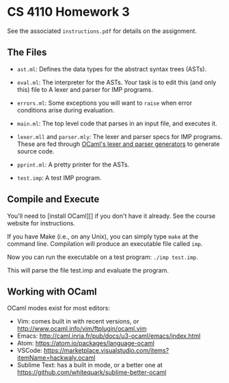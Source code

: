 CS 4110 Homework 3
==================

See the associated `instructions.pdf` for details on the assignment.


The Files
---------

- `ast.ml`:
  Defines the data types for the abstract syntax trees (ASTs).

- `eval.ml`:
  The interpreter for the ASTs. Your task is to edit this (and
  only this) file to A lexer and parser for IMP programs.

- `errors.ml`:
  Some exceptions you will want to `raise` when error conditions arise during evaluation.

- `main.ml`:
  The top level code that parses in an input file, and executes it.

- `lexer.mll` and `parser.mly`:
  The lexer and parser specs for IMP programs. These are fed through [OCaml's
  lexer and parser generators][ocamlyacc] to generate source code.

- `pprint.ml`:
  A pretty printer for the ASTs.

- `test.imp`:
  A test IMP program.

[ocamlyacc]: http://caml.inria.fr/pub/docs/manual-ocaml/lexyacc.html


Compile and Execute
-------------------

You'll need to [install OCaml][] if you don't have it already. See the course website for instructions. 

If you have Make (i.e., on any Unix), you can simply type `make` at the
command line. Compilation will produce an executable file
called `imp`.

Now you can run the executable on a test program: `./imp test.imp`.

This will parse the file test.imp and evaluate the program.

Working with OCaml
------------------

OCaml modes exist for most editors:

* Vim: comes built in with recent versions, or
  http://www.ocaml.info/vim/ftplugin/ocaml.vim
* Emacs: http://caml.inria.fr/pub/docs/u3-ocaml/emacs/index.html
* Atom: https://atom.io/packages/language-ocaml
* VSCode: https://marketplace.visualstudio.com/items?itemName=hackwaly.ocaml
* Sublime Text: has a built in mode, or a better one at
  https://github.com/whitequark/sublime-better-ocaml
